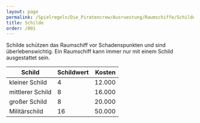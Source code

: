 ```yaml
---
layout: page
permalink: /Spielregeln/Die_Piratencrew/Ausruestung/Raumschiffe/Schilde
title: Schilde
order: /001
---
```




Schilde schützen das Raumschiff vor Schadenspunkten und sind überlebenswichtig. Ein Raumschiff kann immer nur mit einem Schild ausgestattet sein.

| Schild | Schildwert | Kosten |
| ------ | ---------- | -----: |
| kleiner Schild | 4 | 12.000 |
| mittlerer Schild | 8 | 16.000 |
| großer Schild | 8 | 20.000 |
| Militärschild | 16 | 50.000 |
